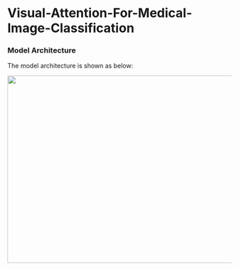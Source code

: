# Visual-Attention-For-Medical-Image-Classification


### Model Architecture
The model architecture is shown as below:

<img src = https://github.com/GuoshenLi/Zoom-in-Lesion-For-Medical-Image-Classification/blob/main/model.png width = '915' height = '422'/><br/>
